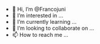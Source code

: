 - 👋 Hi, I’m @Francojuni
- 👀 I’m interested in ...
- 🌱 I’m currently learning ...
- 💞️ I’m looking to collaborate on ...
- 📫 How to reach me ...

<!---
Francojuni/Francojuni is a ✨ special ✨ repository because its `README.md` (this file) appears on your GitHub profile.
You can click the Preview link to take a look at your changes.
--->
